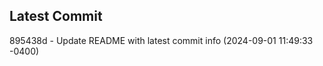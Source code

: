 
## Latest Commit
895438d - Update README with latest commit info (2024-09-01 11:49:33 -0400) <Yunxi-Zhou>
